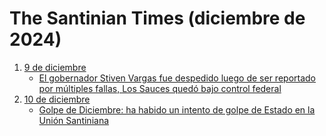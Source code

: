 # The Santinian Times (diciembre de 2024)

1. [9 de diciembre](./times_12-09-2024.md)
   * [El gobernador Stiven Vargas fue despedido luego de ser reportado por múltiples fallas, Los Sauces quedó bajo control federal](./times_12-09-2024.md#el-gobernador-stiven-vargas-fue-despedido-luego-de-ser-reportado-por-múltiples-fallas-los-sauces-quedó-bajo-control-federal)
2. [10 de diciembre](./times_12-10-2024.md)
   * [Golpe de Diciembre: ha habido un intento de golpe de Estado en la Unión Santiniana](./times_12-10-2024.md#golpe-de-diciembre-ha-habido-un-intento-de-golpe-de-estado-en-la-unión-santiniana)
